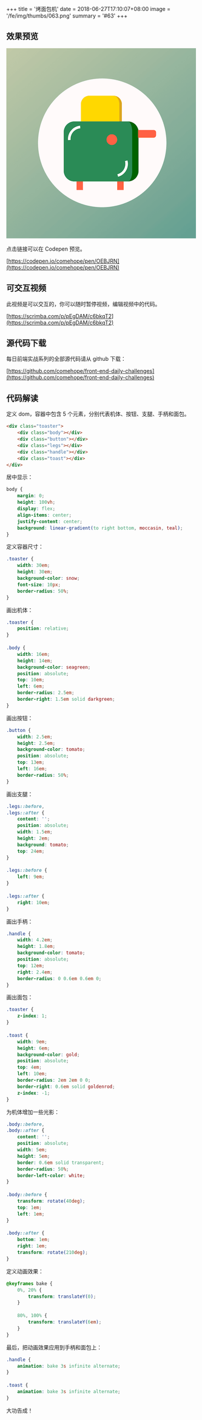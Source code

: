 +++
title = '烤面包机'
date = 2018-06-27T17:10:07+08:00
image = '/fe/img/thumbs/063.png'
summary = '#63'
+++

## 效果预览

![](./work.png)

点击链接可以在 Codepen 预览。

[https://codepen.io/comehope/pen/OEBJRN](https://codepen.io/comehope/pen/OEBJRN)

## 可交互视频

此视频是可以交互的，你可以随时暂停视频，编辑视频中的代码。

[https://scrimba.com/p/pEgDAM/c6bkqT2](https://scrimba.com/p/pEgDAM/c6bkqT2)

## 源代码下载

每日前端实战系列的全部源代码请从 github 下载：

[https://github.com/comehope/front-end-daily-challenges](https://github.com/comehope/front-end-daily-challenges)

## 代码解读

定义 dom，容器中包含 5 个元素，分别代表机体、按钮、支腿、手柄和面包。
```html
<div class="toaster">
	<div class="body"></div>
	<div class="button"></div>
	<div class="legs"></div>
	<div class="handle"></div>
	<div class="toast"></div>
</div>
```

居中显示：
```css
body {
	margin: 0;
	height: 100vh;
	display: flex;
	align-items: center;
	justify-content: center;
	background: linear-gradient(to right bottom, moccasin, teal);
}
```

定义容器尺寸：
```css
.toaster {
	width: 30em;
	height: 30em;
	background-color: snow;
	font-size: 10px;
	border-radius: 50%;
}
```

画出机体：
```css
.toaster {
	position: relative;
}

.body {
	width: 16em;
	height: 14em;
	background-color: seagreen;
	position: absolute;
	top: 10em;
	left: 6em;
	border-radius: 2.5em;
	border-right: 1.5em solid darkgreen;
}
```

画出按钮：
```css
.button {
	width: 2.5em;
	height: 2.5em;
	background-color: tomato;
	position: absolute;
	top: 13em;
	left: 16em;
	border-radius: 50%;
}
```

画出支腿：
```css
.legs::before,
.legs::after {
	content: '';
	position: absolute;
	width: 1.5em;
	height: 2em;
	background: tomato;
	top: 24em;
}

.legs::before {
	left: 9em;
}

.legs::after {
	right: 10em;
}
```

画出手柄：
```css
.handle {
	width: 4.2em;
	height: 1.8em;
	background-color: tomato;
	position: absolute;
	top: 12em;
	right: 2.4em;
	border-radius: 0 0.6em 0.6em 0;
}
```

画出面包：
```css
.toaster {
	z-index: 1;
}

.toast {
	width: 9em;
	height: 6em;
	background-color: gold;
	position: absolute;
	top: 4em;
	left: 10em;
	border-radius: 2em 2em 0 0;
	border-right: 0.6em solid goldenrod;
	z-index: -1;
}
```

为机体增加一些光影：
```css
.body::before,
.body::after {
	content: '';
	position: absolute;
	width: 5em;
	height: 5em;
	border: 0.6em solid transparent;
	border-radius: 50%;
	border-left-color: white;
}

.body::before {
	transform: rotate(40deg);
	top: 1em;
	left: 1em;
}

.body::after {
	bottom: 1em;
	right: 1em;
	transform: rotate(210deg);
}
```

定义动画效果：
```css
@keyframes bake {
	0%, 20% {
		transform: translateY(0);
	}

	80%, 100% {
		transform: translateY(6em);
	}
}
```

最后，把动画效果应用到手柄和面包上：
```css
.handle {
	animation: bake 3s infinite alternate;
}

.toast {
	animation: bake 3s infinite alternate;
}
```

大功告成！
